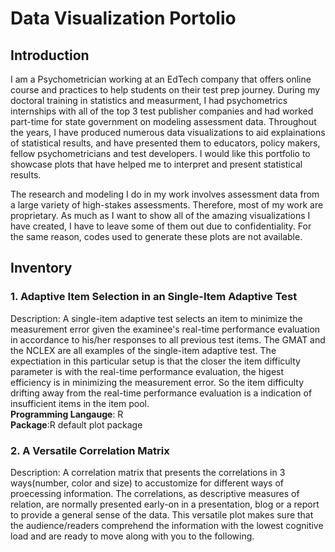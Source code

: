 # Data Visualization Portolio
## Introduction 
I am a Psychometrician working at an EdTech company that offers online course and practices to help students on their test prep journey. During my doctoral training in statistics and measurment, I had psychometrics internships with all of the top 3 test publisher companies and had worked part-time for state government on modeling assessment data. Throughout the years, I have produced numerous data visualizations to aid explainations of statistical results, and have presented them to educators, policy makers, fellow psychometricians and test developers. I would like this portfolio to showcase plots that have helped me to interpret and present statistical results. 

The research and modeling I do in my work involves assessment data from a large variety of high-stakes assessments. Therefore, most of my work are proprietary. As much as I want to show all of the amazing visualizations I have created, I have to leave some of them out due to confidentiality. For the same reason, codes used to generate these plots are not available. 

## Inventory 
### 1. Adaptive Item Selection in an Single-Item Adaptive Test 
Description: A single-item adaptive test selects an item to minimize the measurement error given the examinee's real-time performance evaluation in accordance to his/her responses to all previous test items. The GMAT and the NCLEX are all examples of the single-item adaptive test. The expectiation in this particular setup is that the closer the item difficulty parameter is with the real-time performance evaluation, the higest efficiency is in minimizing the measurement error. So the item difficulty drifting away from the real-time performance evaluation is a indication of insufficient items in the item pool.
<br><b>Programming Langauge</b>: R
<br><b>Package</b>:R default plot package

### 2. A Versatile Correlation Matrix
Description: A correlation matrix that presents the correlations in 3 ways(number, color and size) to accustomize for different ways of proecessing information. The correlations, as descriptive measures of relation, are normally presented early-on in a presentation, blog or a report to provide a general sense of the data. This versatile plot makes sure that the audience/readers comprehend the information with the lowest cognitive load and are ready to move along with you to the following. 

